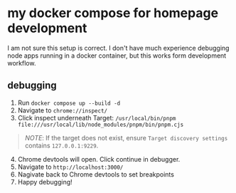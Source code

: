 # my docker compose for homepage development

I am not sure this setup is correct. I don't have much experience debugging node apps running in a docker container, 
but this works form development workflow. 

## debugging 

1. Run `docker compose up --build -d`
2. Navigate to `chrome://inspect/`
3. Click inspect underneath Target: `/usr/local/bin/pnpm
file:///usr/local/lib/node_modules/pnpm/bin/pnpm.cjs`
>*NOTE*: If the target does not exist, ensure  `Target discovery settings` contains `127.0.0.1:9229`.
4. Chrome devtools will open. Click continue in debugger. 
5. Navigate to `http://localhost:3000/`
6. Nagivate back to Chrome devtools to set breakpoints
7. Happy debugging! 
